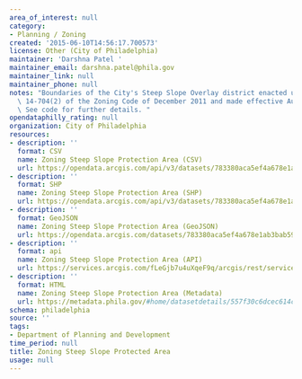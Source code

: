 ```yaml
---
area_of_interest: null
category:
- Planning / Zoning
created: '2015-06-10T14:56:17.700573'
license: Other (City of Philadelphia)
maintainer: 'Darshna Patel '
maintainer_email: darshna.patel@phila.gov
maintainer_link: null
maintainer_phone: null
notes: "Boundaries of the City's Steep Slope Overlay district enacted under Section\
  \ 14-704(2) of the Zoning Code of December 2011 and made effective August 22, 2012.\
  \ See code for further details. "
opendataphilly_rating: null
organization: City of Philadelphia
resources:
- description: ''
  format: CSV
  name: Zoning Steep Slope Protection Area (CSV)
  url: https://opendata.arcgis.com/api/v3/datasets/783380aca5ef4a678e1ab3bab5959946_0/downloads/data?format=csv&spatialRefId=4326
- description: ''
  format: SHP
  name: Zoning Steep Slope Protection Area (SHP)
  url: https://opendata.arcgis.com/api/v3/datasets/783380aca5ef4a678e1ab3bab5959946_0/downloads/data?format=shp&spatialRefId=4326
- description: ''
  format: GeoJSON
  name: Zoning Steep Slope Protection Area (GeoJSON)
  url: https://opendata.arcgis.com/datasets/783380aca5ef4a678e1ab3bab5959946_0.geojson
- description: ''
  format: api
  name: Zoning Steep Slope Protection Area (API)
  url: https://services.arcgis.com/fLeGjb7u4uXqeF9q/arcgis/rest/services/Zoning_SteepSlopeProtectArea_r/FeatureServer/0/query?outFields=*&where=1%3D1
- description: ''
  format: HTML
  name: Zoning Steep Slope Protection Area (Metadata)
  url: https://metadata.phila.gov/#home/datasetdetails/557f30c6dcec614c29ce8b6f/representationdetails/557f30e3c579ea311699bb4c/
schema: philadelphia
source: ''
tags:
- Department of Planning and Development
time_period: null
title: Zoning Steep Slope Protected Area
usage: null
---
```

